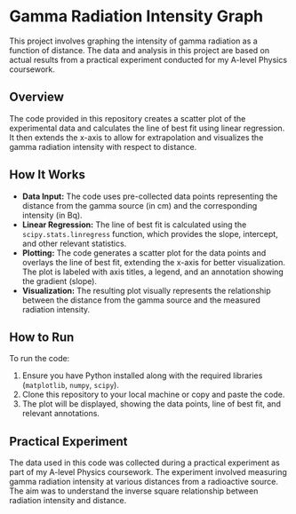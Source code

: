 # Gamma Radiation Intensity Graph

This project involves graphing the intensity of gamma radiation as a function of distance. The data and analysis in this project are based on actual results from a practical experiment conducted for my A-level Physics coursework.

## Overview

The code provided in this repository creates a scatter plot of the experimental data and calculates the line of best fit using linear regression. It then extends the x-axis to allow for extrapolation and visualizes the gamma radiation intensity with respect to distance.

## How It Works

- **Data Input:** The code uses pre-collected data points representing the distance from the gamma source (in cm) and the corresponding intensity (in Bq).
- **Linear Regression:** The line of best fit is calculated using the `scipy.stats.linregress` function, which provides the slope, intercept, and other relevant statistics.
- **Plotting:** The code generates a scatter plot for the data points and overlays the line of best fit, extending the x-axis for better visualization. The plot is labeled with axis titles, a legend, and an annotation showing the gradient (slope).
- **Visualization:** The resulting plot visually represents the relationship between the distance from the gamma source and the measured radiation intensity.

## How to Run

To run the code:

1. Ensure you have Python installed along with the required libraries (`matplotlib`, `numpy`, `scipy`).
2. Clone this repository to your local machine or copy and paste the code.
3. The plot will be displayed, showing the data points, line of best fit, and relevant annotations.

## Practical Experiment

The data used in this code was collected during a practical experiment as part of my A-level Physics coursework. The experiment involved measuring gamma radiation intensity at various distances from a radioactive source. The aim was to understand the inverse square relationship between radiation intensity and distance.



